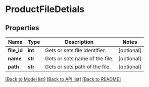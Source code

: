# ProductFileDetials

## Properties
Name | Type | Description | Notes
------------ | ------------- | ------------- | -------------
**file_id** | **int** | Gets or sets file Identifier. | [optional] 
**name** | **str** | Gets or sets name of the file. | [optional] 
**path** | **str** | Gets or sets path of the file. | [optional] 

[[Back to Model list]](../README.md#documentation-for-models) [[Back to API list]](../README.md#documentation-for-api-endpoints) [[Back to README]](../README.md)


